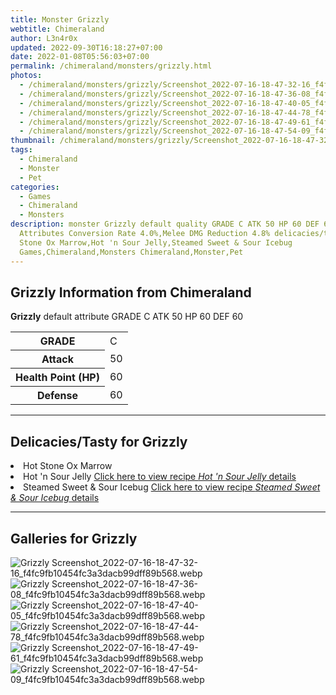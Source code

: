 ```yaml
---
title: Monster Grizzly
webtitle: Chimeraland
author: L3n4r0x
updated: 2022-09-30T16:18:27+07:00
date: 2022-01-08T05:56:03+07:00
permalink: /chimeraland/monsters/grizzly.html
photos:
  - /chimeraland/monsters/grizzly/Screenshot_2022-07-16-18-47-32-16_f4fc9fb10454fc3a3dacb99dff89b568.webp
  - /chimeraland/monsters/grizzly/Screenshot_2022-07-16-18-47-36-08_f4fc9fb10454fc3a3dacb99dff89b568.webp
  - /chimeraland/monsters/grizzly/Screenshot_2022-07-16-18-47-40-05_f4fc9fb10454fc3a3dacb99dff89b568.webp
  - /chimeraland/monsters/grizzly/Screenshot_2022-07-16-18-47-44-78_f4fc9fb10454fc3a3dacb99dff89b568.webp
  - /chimeraland/monsters/grizzly/Screenshot_2022-07-16-18-47-49-61_f4fc9fb10454fc3a3dacb99dff89b568.webp
  - /chimeraland/monsters/grizzly/Screenshot_2022-07-16-18-47-54-09_f4fc9fb10454fc3a3dacb99dff89b568.webp
thumbnail: /chimeraland/monsters/grizzly/Screenshot_2022-07-16-18-47-32-16_f4fc9fb10454fc3a3dacb99dff89b568.webp
tags:
  - Chimeraland
  - Monster
  - Pet
categories:
  - Games
  - Chimeraland
  - Monsters
description: monster Grizzly default quality GRADE C ATK 50 HP 60 DEF 60
  Attributes Conversion Rate 4.0%,Melee DMG Reduction 4.8% delicacies/tasty Hot
  Stone Ox Marrow,Hot 'n Sour Jelly,Steamed Sweet & Sour Icebug
  Games,Chimeraland,Monsters Chimeraland,Monster,Pet
---
```


<section id="bootstrap-wrapper"><link rel="stylesheet" href="https://cdn.statically.io/gh/dimaslanjaka/Web-Manajemen/40ac3225/css/bootstrap-4.5-wrapper.css"/><h2>Grizzly Information from Chimeraland</h2><p><b>Grizzly</b> default attribute GRADE C ATK 50 HP 60 DEF 60<table><tr><th>GRADE</th><td>C</td></tr><tr><th>Attack</th><td>50</td></tr><tr><th>Health Point (HP)</th><td>60</td></tr><tr><th>Defense</th><td>60</td></tr></table></p><hr/><h2>Delicacies/Tasty for Grizzly</h2><li class="d-flex justify-content-between">Hot Stone Ox Marrow </li><li class="d-flex justify-content-between">Hot &#x27;n Sour Jelly <a href="/chimeraland/recipes/hot-n-sour-jelly.html">Click here to view recipe <i>Hot &#x27;n Sour Jelly</i> details</a></li><li class="d-flex justify-content-between">Steamed Sweet &amp; Sour Icebug <a href="/chimeraland/recipes/steamed-sweet-and-sour-icebug.html">Click here to view recipe <i>Steamed Sweet &amp; Sour Icebug</i> details</a></li><hr/><div id="gallery"><h2>Galleries for Grizzly</h2><div class="row"><div class="col-lg-6 col-12"><img src="/chimeraland/monsters/grizzly/Screenshot_2022-07-16-18-47-32-16_f4fc9fb10454fc3a3dacb99dff89b568.webp" alt="Grizzly Screenshot_2022-07-16-18-47-32-16_f4fc9fb10454fc3a3dacb99dff89b568.webp"/></div><div class="col-lg-6 col-12"><img src="/chimeraland/monsters/grizzly/Screenshot_2022-07-16-18-47-36-08_f4fc9fb10454fc3a3dacb99dff89b568.webp" alt="Grizzly Screenshot_2022-07-16-18-47-36-08_f4fc9fb10454fc3a3dacb99dff89b568.webp"/></div><div class="col-lg-6 col-12"><img src="/chimeraland/monsters/grizzly/Screenshot_2022-07-16-18-47-40-05_f4fc9fb10454fc3a3dacb99dff89b568.webp" alt="Grizzly Screenshot_2022-07-16-18-47-40-05_f4fc9fb10454fc3a3dacb99dff89b568.webp"/></div><div class="col-lg-6 col-12"><img src="/chimeraland/monsters/grizzly/Screenshot_2022-07-16-18-47-44-78_f4fc9fb10454fc3a3dacb99dff89b568.webp" alt="Grizzly Screenshot_2022-07-16-18-47-44-78_f4fc9fb10454fc3a3dacb99dff89b568.webp"/></div><div class="col-lg-6 col-12"><img src="/chimeraland/monsters/grizzly/Screenshot_2022-07-16-18-47-49-61_f4fc9fb10454fc3a3dacb99dff89b568.webp" alt="Grizzly Screenshot_2022-07-16-18-47-49-61_f4fc9fb10454fc3a3dacb99dff89b568.webp"/></div><div class="col-lg-6 col-12"><img src="/chimeraland/monsters/grizzly/Screenshot_2022-07-16-18-47-54-09_f4fc9fb10454fc3a3dacb99dff89b568.webp" alt="Grizzly Screenshot_2022-07-16-18-47-54-09_f4fc9fb10454fc3a3dacb99dff89b568.webp"/></div></div></div></section>